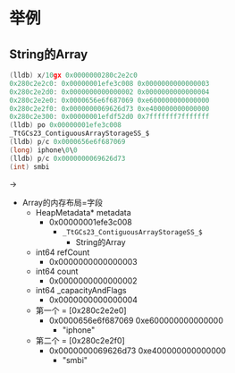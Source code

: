 # 举例

## String的Array

```c
(lldb) x/10gx 0x0000000280c2e2c0
0x280c2e2c0: 0x00000001efe3c008 0x0000000000000003
0x280c2e2d0: 0x0000000000000002 0x0000000000000004
0x280c2e2e0: 0x0000656e6f687069 0xe600000000000000
0x280c2e2f0: 0x0000000069626d73 0xe400000000000000
0x280c2e300: 0x00000001efdf52d0 0x7fffffff7fffffff
(lldb) po 0x00000001efe3c008
_TtGCs23_ContiguousArrayStorageSS_$
(lldb) p/c 0x0000656e6f687069
(long) iphone\0\0
(lldb) p/c 0x0000000069626d73
(int) smbi
```

->

* Array的内存布局=字段
  * HeapMetadata* metadata
    * 0x00000001efe3c008
      * `_TtGCs23_ContiguousArrayStorageSS_$`
        * String的Array
  * int64 refCount
    * 0x0000000000000003
  * int64 count
    * 0x0000000000000002
  * int64 _capacityAndFlags
    * 0x0000000000000004
  * 第一个 = [0x280c2e2e0]
    * 0x0000656e6f687069 0xe600000000000000
      * "iphone"
  * 第二个 = [0x280c2e2f0]
    * 0x0000000069626d73 0xe400000000000000
      * "smbi"
